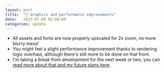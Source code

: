```yaml
---
layout: post
title:  "🎨 Graphics and performance improvements"
date:   2023-07-09 02:00:00
categories: update
---
```


- All assets and fonts are now properly upscaled for 2x zoom, no more blurry mess! 
- You might feel a slight performance improvement thanks to rendering logic overhaul, although there's still more to be done on that front.
- I'm taking a break from development for the next week or two, you can [read more about that and my future plans here](/update/2023/07/09/what-a-month.html).
